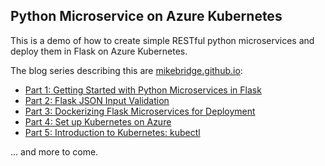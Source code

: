 ## Python Microservice on Azure Kubernetes

This is a demo of how to create simple RESTful python microservices and deploy them in Flask on Azure Kubernetes.

The blog series describing this are [mikebridge.github.io](https://mikebridge.github.io):

- [Part 1: Getting Started with Python Microservices in Flask](https://mikebridge.github.io/post/python-flask-kubernetes-1/)
- [Part 2: Flask JSON Input Validation](https://mikebridge.github.io/post/python-flask-kubernetes-2/)
- [Part 3: Dockerizing Flask Microservices for Deployment](https://mikebridge.github.io/post/python-flask-kubernetes-3/)
- [Part 4: Set up Kubernetes on Azure](https://mikebridge.github.io/post/python-flask-kubernetes-4)
- [Part 5: Introduction to Kubernetes: kubectl](https://mikebridge.github.io/post/python-flask-kubernetes-5)

... and more to come.
